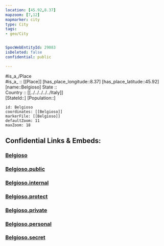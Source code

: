 ```yaml
---
location: [45.92,8.37] 
mapzoom: [7,12] 
mapmarker: city 
type: City
tags:
- geo/City


SpocWebEntityId: 29083
isDeleted: false
confidential: public

---
```

#is_a_/Place  
#is_a_ :: [[Place]] 
[has_place_longitude::8.37] 
[has_place_latitude::45.92] 
[name::Belgioso] 
State ::  
Country :: [[../../../../../Italy]]  
[StateId::] 
[Population::] 



```leaflet
id: Belgioso
coordinates: [[Belgioso]] 
markerFile: [[Belgioso]] 
defaultZoom: 11 
maxZoom: 18
```


## Confidential Links & Embeds: 

### [Belgioso](/_Standards/Earth/Continent/Europe/Europe~South/Italy/regions~Italy/Piedmont/Verbano-Cusio-Ossola/City/Belgioso.md) 

### [Belgioso.public](/_public/Earth/Continent/Europe/Europe~South/Italy/regions~Italy/Piedmont/Verbano-Cusio-Ossola/City/Belgioso.public.md) 

### [Belgioso.internal](/_internal/Earth/Continent/Europe/Europe~South/Italy/regions~Italy/Piedmont/Verbano-Cusio-Ossola/City/Belgioso.internal.md) 

### [Belgioso.protect](/_protect/Earth/Continent/Europe/Europe~South/Italy/regions~Italy/Piedmont/Verbano-Cusio-Ossola/City/Belgioso.protect.md) 

### [Belgioso.private](/_private/Earth/Continent/Europe/Europe~South/Italy/regions~Italy/Piedmont/Verbano-Cusio-Ossola/City/Belgioso.private.md) 

### [Belgioso.personal](/_personal/Earth/Continent/Europe/Europe~South/Italy/regions~Italy/Piedmont/Verbano-Cusio-Ossola/City/Belgioso.personal.md) 

### [Belgioso.secret](/_secret/Earth/Continent/Europe/Europe~South/Italy/regions~Italy/Piedmont/Verbano-Cusio-Ossola/City/Belgioso.secret.md)

